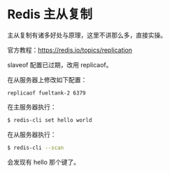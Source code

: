 # Redis 主从复制

主从复制有诸多好处与原理，这里不讲那么多，直接实操。

官方教程：https://redis.io/topics/replication

slaveof 配置已过期，改用 replicaof。

在从服务器上修改如下配置：

```
replicaof fueltank-2 6379
```

在主服务器执行：

```bash
$ redis-cli set hello world
```

在从服务器执行：

```bash
$ redis-cli --scan
```

会发现有 hello 那个键了。